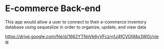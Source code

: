 # E-commerce Back-end 

This app would allow a user to connect to their e-commerce inventory database using sequeslize in order to organize, update, and view data

<src img ='/assets/Screenshot%202023-04-24%20at%204.23.10%20PM.png'>

https://drive.google.com/file/d/1662YTNnVk6yVFczrn1J4fCVGf48s3WGj/view

